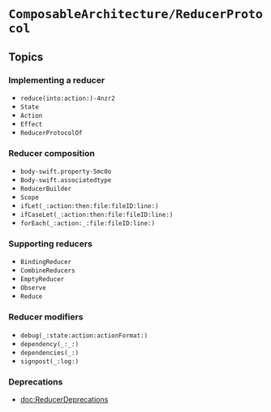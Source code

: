 # ``ComposableArchitecture/ReducerProtocol``

## Topics

### Implementing a reducer

- ``reduce(into:action:)-4nzr2``
- ``State``
- ``Action``
- ``Effect``
- ``ReducerProtocolOf``

### Reducer composition

- ``body-swift.property-5mc0o``
- ``Body-swift.associatedtype``
- ``ReducerBuilder``
- ``Scope``
- ``ifLet(_:action:then:file:fileID:line:)``
- ``ifCaseLet(_:action:then:file:fileID:line:)``
- ``forEach(_:action:_:file:fileID:line:)``

### Supporting reducers

- ``BindingReducer``
- ``CombineReducers``
- ``EmptyReducer``
- ``Observe``
- ``Reduce``

### Reducer modifiers

- ``debug(_:state:action:actionFormat:)``
- ``dependency(_:_:)``
- ``dependencies(_:)``
- ``signpost(_:log:)``

### Deprecations

- <doc:ReducerDeprecations>
